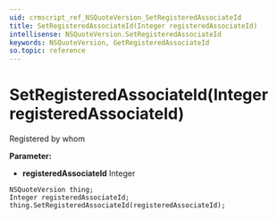 ```yaml
---
uid: crmscript_ref_NSQuoteVersion_SetRegisteredAssociateId
title: SetRegisteredAssociateId(Integer registeredAssociateId)
intellisense: NSQuoteVersion.SetRegisteredAssociateId
keywords: NSQuoteVersion, GetRegisteredAssociateId
so.topic: reference
---
```


# SetRegisteredAssociateId(Integer registeredAssociateId)

Registered by whom

**Parameter:** 
 - **registeredAssociateId** Integer

```crmscript
NSQuoteVersion thing;
Integer registeredAssociateId;
thing.SetRegisteredAssociateId(registeredAssociateId);
```

